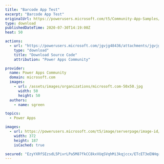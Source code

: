 ```yaml
---
title: "Barcode App Test"
excerpt: "Barcode App Test"
originalUrl: https://powerusers.microsoft.com/t5/Community-App-Samples/Barcode-App-Test/td-p/643209
type: download
publishedDateTime: 2020-07-30T14:19:00Z
heat: 50

actions:
  - url: "https://powerusers.microsoft.com/jgvjg48436/attachments/jgvjg48436/AppFeedbackGallery/583/1/Nc83bfc0a-7f63-4cfb-bc46-01dc51c4bcf2-document.msapp"
    type: "download"
    title: "Download Source Code"
    attribution: "Power Apps Community"

provider:
  name: Power Apps Community
  domain: microsoft.com
  images:
    - url: /assets/images/organizations/microsoft.com-50x50.jpg
      width: 50
      height: 50
  authors:
    - name: sgreen

topics:
  - Power Apps

images:
  - url: https://powerusers.microsoft.com/t5/image/serverpage/image-id/165473i2296B245763034ED/image-size/large?v=1.0&px=999
    width: 372
    height: 187
    isCached: true

secured: "EzyYXRfSEzsdL5PivrLPa5M87fkCC8kxVUqSVqhMi3kqjccx/ETcET3eENHqaFt8iMIjN3TAx8GSR2M99BKRvGGXCXKgzAI43joqbHNZpPP2KrYPQYATJhyl5VRlJSm/B7RYejFuK3hWSJl7nw0OYVg6zHTOEAugRSlxYf57QUz2nOSRcuKK5Sjwk+jZjwrTC1A2EwOlau4/AULt8GM+3M8Z7QIc1Wa8xpvDVp7O7wk16/Yd5gf+RyOfuYmJ0+rC3iLGQlQTgKExxQC8Ybjdc6oIgI9LWZwRvz7CE3V+4laEtc+th7UUc3SuErV93BS0BSOLleEw+ROkCr+5r++H6ZdrETfRMy+Han8WYUBWbeVm9gkWSF3OIA+sL5NhOlQ4j8CDKQf06/tpmG3PTL1dg3r95dpZtISGHu17pnYCq3I=;wXB8a9j3X56vz/dIK+JQlg=="
---
```

&nbsp;


